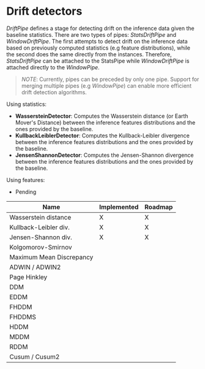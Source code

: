 # Drift detectors

*DriftPipe* defines a stage for detecting drift on the inference data given the baseline statistics. There are two types of pipes: *StatsDriftPipe* and *WindowDriftPipe*. The first attempts to detect drift on the inference data based on previously computed statistics (e.g feature distributions), while the second does the same directly from the instances. Therefore, *StatsDriftPipe* can be attached to the StatsPipe while *WindowDriftPipe* is attached directly to the *WindowPipe*.

> *NOTE*: Currently, pipes can be preceded by only one pipe. Support for merging multiple pipes (e.g *WindowPipe*) can enable more efficient drift detection algorithms.

Using statistics:

- **WassersteinDetector**: Computes the Wasserstein distance (or Earth Mover's Distance) between the inference features distributions and the ones provided by the baseline.
- **KullbackLeiblerDetector**: Computes the Kullback-Leibler divergence between the inference features distributions and the ones provided by the baseline.
- **JensenShannonDetector**: Computes the Jensen-Shannon divergence between the inference features distributions and the ones provided by the baseline.

Using features:

- Pending

| Name                 | Implemented | Roadmap |
|----------------------|-------------|---------|
| Wasserstein distance | X           | X
| Kullback-Leibler div.| X           | X
| Jensen-Shannon div.  | X           | X
| Kolgomorov-Smirnov   |             |
| Maximum Mean Discrepancy |             |
| ADWIN / ADWIN2       |             |
| Page Hinkley         |             |
| DDM                  |             |
| EDDM                 |             |
| FHDDM                |             |
| FHDDMS               |             |
| HDDM                 |             |
| MDDM                 |             |
| RDDM                 |             |
| Cusum / Cusum2       |             |
